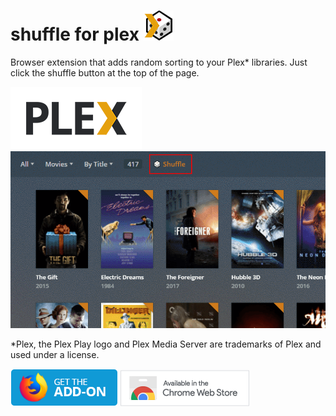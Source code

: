 # shuffle for plex ![alt tag](https://raw.githubusercontent.com/conceptualspace/shuffle-for-plex/master/src/img/icon48.png) 

Browser extension that adds random sorting to your Plex* libraries. Just click the shuffle button at the top of the page.

![alt tag](https://raw.githubusercontent.com/conceptualspace/shuffle-for-plex/master/plex-logo-flat-small.png)
![alt tag](https://raw.githubusercontent.com/conceptualspace/shuffle-for-plex/master/screenshot.png)

*Plex, the Plex Play logo and Plex Media Server are trademarks of Plex and used under a license.

<a href='https://addons.mozilla.org/en-US/firefox/addon/shuffle-for-plex/'><img alt='Get it for Firefox' src='https://github.com/conceptualspace/nightlight/raw/master/assets/ff-badge.png'/></a> <a href='https://chrome.google.com/webstore/detail/shuffle-for-plex/cplfkkflfenpfcklamjahabnhcfkdmbk'><img alt='Get it for Chrome' src='https://github.com/conceptualspace/nightlight/raw/master/assets/chrome-badge.png'/></a>
